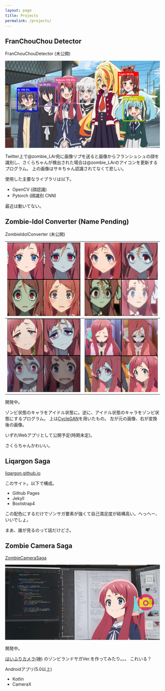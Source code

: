 ```yaml
---
layout: page
title: Projects
permalink: /projects/
---
```


## FranChouChou Detector

<a class="h5 text-zombie-y"><i class="fab fa-github mx-1"></i>FranChouChouDetector (未公開)</a>

![](/images/fccd1.jpg)

Twitter上で@zombie_LAr宛に画像リプを送ると画像からフランシュシュの顔を識別し、さくらちゃんが検出された場合は@zombie_LArのアイコンを更新するプログラム。
上の画像はサキちゃん認識されてなくて悲しい。

使用した主要なライブラリは以下。
- OpenCV (顔認識)
- Pytorch (顔識別 CNN)

最近は動いてない。

## Zombie-Idol Converter (Name Pending)

<a class="h5 text-zombie-y"><i class="fab fa-github mx-1"></i>ZombieIdolConverter (未公開)</a>

|![](/images/zic1.png)|![](/images/zic2.png)|
|---|---|
|![](/images/zic3.png)|![](/images/zic4.png)|

開発中。

ゾンビ状態のキャラをアイドル状態に。逆に、アイドル状態のキャラをゾンビ状態にするプログラム。
上は[CycleGAN](https://arxiv.org/abs/1703.10593)を用いたもの。
左が元の画像、右が変換後の画像。

いずれWebアプリとして公開予定(時期未定)。

さくらちゃんかわいい。

## Liqargon Saga

<a class="h5 text-zombie-y" href="https://github.com/liqargon/liqargon.github.io"><i class="fab fa-github mx-1"></i>liqargon.github.io</a>

このサイト。以下で構成。

- Github Pages
- Jekyll
- Bootstrap4

この配色にするだけでゾンサガ要素が強くて自己満足度が結構高い。へっへー、いいでしょ。

まあ、誰が見るのって話だけどさ。

## Zombie Camera Saga

<a class="h5 text-zombie-y" href="https://github.com/liqargon/ZombieCameraSaga"><i class="fab fa-github mx-1"></i>ZombieCameraSaga</a>

![](/images/camera.jpg)

開発中。

[はいふりカメラ(神)](https://play.google.com/store/apps/details?id=com.haifuriapp)
のゾンビランドサガVer.を作ってみたり。。。
これいる？

Androidアプリ(5.0以上)

- Kotlin
- CameraX
